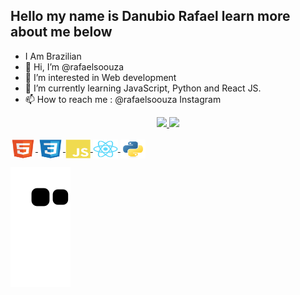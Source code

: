 ## Hello my name is Danubio Rafael learn more about me below

-  I Am Brazilian
- 👋 Hi, I’m @rafaelsoouza
- 👀 I’m interested in Web development
- 🌱 I’m currently learning JavaScript, Python and React JS.
-  📫 How to reach me : @rafaelsoouza Instagram


<div align="center">
  <a href="https://www.instagram.com/rafaelsoouza/">
  <img height="180em" src="https://github-readme-stats.vercel.app/api?username=DanubioRafa&show_icons=true&theme=aura&include_all_commits=true&count_private=true"/>
  <img height="180em" src="https://github-readme-stats.vercel.app/api/top-langs/?username=DanubioRafa&layout=compact&langs_count=7&theme=aura"/>
</div>

  <div style="display: inline_block"><br>
     <img align="center" alt="Rafa-HTML" height="30" width="40" src="https://raw.githubusercontent.com/devicons/devicon/master/icons/html5/html5-original.svg">
  <img align="center" alt="Rafa-CSS" height="30" width="40" src="https://raw.githubusercontent.com/devicons/devicon/master/icons/css3/css3-original.svg">
  <img align="center" alt="Rafa-Js" height="30" width="40" src="https://raw.githubusercontent.com/devicons/devicon/master/icons/javascript/javascript-plain.svg">
    <img align="center" alt="Rafa-Js" height="30" width="40" src="https://raw.githubusercontent.com/devicons/devicon/master/icons/react/react-original.svg">
    <img align="center" alt="Rafa-Js" height="30" width="40" src="https://raw.githubusercontent.com/devicons/devicon/master/icons/python/python-original.svg">
 
  ![Snake animation](https://github.com/rafaballerini/rafaballerini/blob/output/github-contribution-grid-snake.svg)
